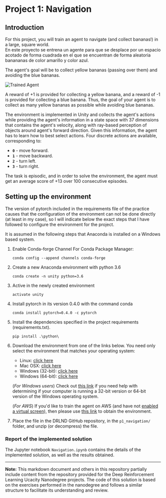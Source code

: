 [//]: # (Image References)

[image1]: https://user-images.githubusercontent.com/10624937/42135619-d90f2f28-7d12-11e8-8823-82b970a54d7e.gif "Trained Agent"

# Project 1: Navigation

## Introduction

For this project, you will train an agent to navigate (and collect bananas!) in a large, square world.  
En este proyecto se entrena un agente para que se desplace por un espacio acotado de forma cuadrada en el que se encuentran de forma aleatoria banananas de color amarillo y color azul.

The agent's goal will be to collect yellow bananas (passing over them) and avoiding the blue bananas.

![Trained Agent][image1]

A reward of +1 is provided for collecting a yellow banana, and a reward of -1 is provided for collecting a blue banana.  Thus, the goal of your agent is to collect as many yellow bananas as possible while avoiding blue bananas.  

The environment is implemented in Unity and collects the agent's actions while providing the agent's information in a state space with 37 dimensions that contains the agent's velocity, along with ray-based perception of objects around agent's forward direction.  Given this information, the agent has to learn how to best select actions.  Four discrete actions are available, corresponding to:

- **`0`** - move forward.
- **`1`** - move backward.
- **`2`** - turn left.
- **`3`** - turn right.

The task is episodic, and in order to solve the environment, the agent must get an average score of +13 over 100 consecutive episodes.

## Setting up the environment

The version of pytorch included in the requirements file of the practice causes that the configuration of the environment can not be done directly (at least in my case), so I will indicate below the exact steps that I have followed to configure the environment for the project.

It is assumed in the following steps that Anaconda is installed on a Windows based system.

1. Enable Conda-forge Channel For Conda Package Manager:

    ```console
    conda config --append channels conda-forge
    ```

2. Create a new Anaconda environment with python 3.6

    ```console
    conda create -n unity python=3.6
    ```

3. Active in the newly created environment

    ```console
    activate unity
    ```

4. Install pytorch in its version 0.4.0 with the command conda

    ```console
    conda install pytorch=0.4.0 -c pytorch
    ```

5. Install the dependencies specified in the project requirements (requirements.txt).

    ```console
    pip install .\python\
    ```

6. Download the environment from one of the links below. You need only select the environment that matches your operating system:
    - Linux: [click here](https://s3-us-west-1.amazonaws.com/udacity-drlnd/P1/Banana/Banana_Linux.zip)
    - Mac OSX: [click here](https://s3-us-west-1.amazonaws.com/udacity-drlnd/P1/Banana/Banana.app.zip)
    - Windows (32-bit): [click here](https://s3-us-west-1.amazonaws.com/udacity-drlnd/P1/Banana/Banana_Windows_x86.zip)
    - Windows (64-bit): [click here](https://s3-us-west-1.amazonaws.com/udacity-drlnd/P1/Banana/Banana_Windows_x86_64.zip)
    
    (_For Windows users_) Check out [this link](https://support.microsoft.com/en-us/help/827218/how-to-determine-whether-a-computer-is-running-a-32-bit-version-or-64) if you need help with determining if your computer is running a 32-bit version or 64-bit version of the Windows operating system.

    (_For AWS_) If you'd like to train the agent on AWS (and have not [enabled a virtual screen](https://github.com/Unity-Technologies/ml-agents/blob/master/docs/Training-on-Amazon-Web-Service.md)), then please use [this link](https://s3-us-west-1.amazonaws.com/udacity-drlnd/P1/Banana/Banana_Linux_NoVis.zip) to obtain the environment.

7. Place the file in the DRLND GitHub repository, in the `p1_navigation/` folder, and unzip (or decompress) the file.

### Report of the implemented solution

The Jupyter notebook `Navigation.ipynb` contains the details of the implemented solution, as well as the results obtained.

---
**Note:** This markdown document and others in this repository partially include content from the repository provided for the Deep Reinforcement Learning Ucacity Nanodegree projects. The code of this solution is based on the exercises performed in the nanodegree and follows a similar structure to facilitate its understanding and review.
